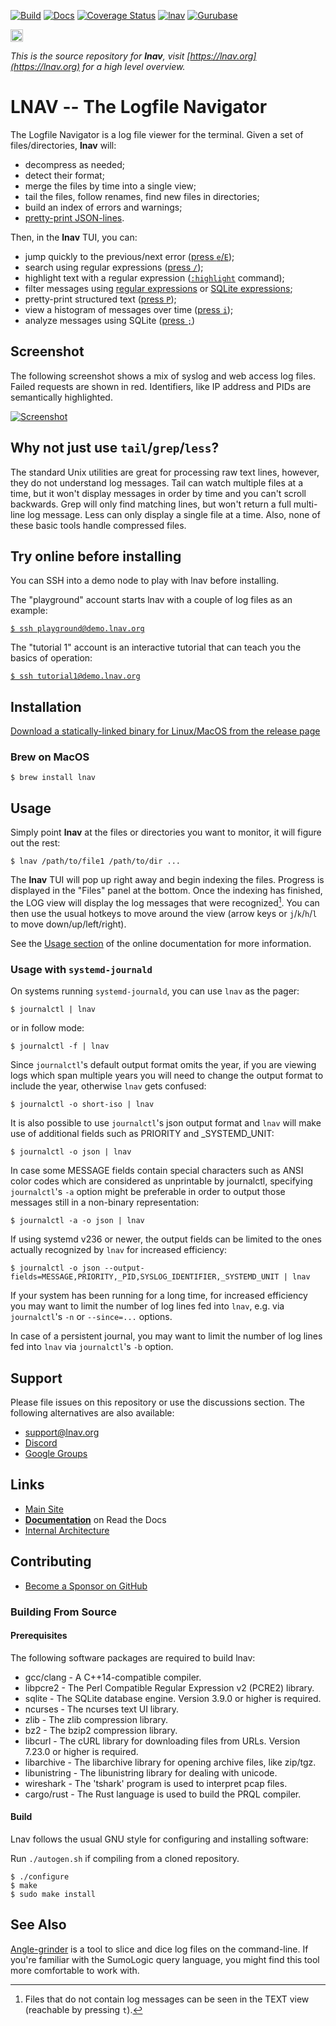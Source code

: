 <!-- This is a comment for testing purposes -->

[![Build](https://github.com/tstack/lnav/workflows/ci-build/badge.svg)](https://github.com/tstack/lnav/actions?query=workflow%3Aci-build)
[![Docs](https://readthedocs.org/projects/lnav/badge/?version=latest&style=plastic)](https://docs.lnav.org)
[![Coverage Status](https://coveralls.io/repos/github/tstack/lnav/badge.svg?branch=master)](https://coveralls.io/github/tstack/lnav?branch=master)
[![lnav](https://snapcraft.io/lnav/badge.svg)](https://snapcraft.io/lnav)
[![Gurubase](https://img.shields.io/badge/Gurubase-Ask%20LNAV%20Guru-006BFF)](https://gurubase.io/g/lnav)

[<img src="https://assets-global.website-files.com/6257adef93867e50d84d30e2/62594fddd654fc29fcc07359_cb48d2a8d4991281d7a6a95d2f58195e.svg" height="20" alt="Discord Logo"/>](https://discord.gg/erBPnKwz7R)

_This is the source repository for **lnav**, visit [https://lnav.org](https://lnav.org) for a high level overview._

# LNAV -- The Logfile Navigator

The Logfile Navigator is a log file viewer for the terminal.  Given a
set of files/directories, **lnav** will:

- decompress as needed;
- detect their format;
- merge the files by time into a single view;
- tail the files, follow renames, find new files in directories;
- build an index of errors and warnings;
- [pretty-print JSON-lines](https://docs.lnav.org/en/latest/formats.html#json-lines).

Then, in the **lnav** TUI, you can:

- jump quickly to the previous/next error ([press `e`/`E`](https://docs.lnav.org/en/latest/hotkeys.html#spatial-navigation));
- search using regular expressions ([press `/`](https://docs.lnav.org/en/latest/hotkeys.html#spatial-navigation));
- highlight text with a regular expression ([`:highlight`](https://docs.lnav.org/en/latest/commands.html#highlight-pattern) command);
- filter messages using [regular expressions](https://docs.lnav.org/en/latest/usage.html#regular-expression-match) or [SQLite expressions](https://docs.lnav.org/en/latest/usage.html#sqlite-expression);
- pretty-print structured text ([press `P`](https://docs.lnav.org/en/latest/ui.html#pretty));
- view a histogram of messages over time ([press `i`](https://docs.lnav.org/en/latest/ui.html#hist));
- analyze messages using SQLite ([press `;`](https://docs.lnav.org/en/latest/sqlext.html))

## Screenshot

The following screenshot shows a mix of syslog and web access log
files.  Failed requests are shown in red.  Identifiers, like IP
address and PIDs are semantically highlighted.

[![Screenshot](docs/assets/images/lnav-front-page.png)](docs/assets/images/lnav-front-page.png)

## Why not **just** use `tail`/`grep`/`less`?

The standard Unix utilities are great for processing raw text lines,
however, they do not understand log messages.  Tail can watch
multiple files at a time, but it won't display messages in order by
time and you can't scroll backwards.  Grep will only find matching
lines, but won't return a full multi-line log message.  Less can only
display a single file at a time.  Also, none of these basic tools 
handle compressed files.

## Try online before installing

You can SSH into a demo node to play with lnav before installing.

The "playground" account starts lnav with a couple of log files as
an example:

[`$ ssh playground@demo.lnav.org`](ssh://playground@demo.lnav.org)

The "tutorial 1" account is an interactive tutorial that can teach 
you the basics of operation:

[`$ ssh tutorial1@demo.lnav.org`](ssh://tutorial1@demo.lnav.org)

## Installation

[Download a statically-linked binary for Linux/MacOS from the release page](https://github.com/tstack/lnav/releases/latest#release-artifacts)

### Brew on MacOS

```console
$ brew install lnav
```

## Usage

Simply point **lnav** at the files or directories you want to
monitor, it will figure out the rest:

```console
$ lnav /path/to/file1 /path/to/dir ...
```

The **lnav** TUI will pop up right away and begin indexing the 
files. Progress is displayed in the "Files" panel at the 
bottom. Once the indexing has finished, the LOG view will display 
the log messages that were recognized[^1]. You can then use the 
usual hotkeys to move around the view (arrow keys or
`j`/`k`/`h`/`l` to move down/up/left/right).

See the [Usage section](https://docs.lnav.org/en/latest/usage.html)
of the online documentation for more information.

[^1]: Files that do not contain log messages can be seen in the 
      TEXT view (reachable by pressing `t`).

### Usage with `systemd-journald`

On systems running `systemd-journald`, you can use `lnav` as the pager:

```
$ journalctl | lnav
```

or in follow mode:

```
$ journalctl -f | lnav
```

Since `journalctl`'s default output format omits the year, if you are
viewing logs which span multiple years you will need to change the
output format to include the year, otherwise `lnav` gets confused:

```
$ journalctl -o short-iso | lnav
```

It is also possible to use `journalctl`'s json output format and `lnav`
will make use of additional fields such as PRIORITY and \_SYSTEMD_UNIT:

```
$ journalctl -o json | lnav
```

In case some MESSAGE fields contain special characters such as
ANSI color codes which are considered as unprintable by journalctl,
specifying `journalctl`'s `-a` option might be preferable in order
to output those messages still in a non-binary representation:

```
$ journalctl -a -o json | lnav
```

If using systemd v236 or newer, the output fields can be limited to
the ones actually recognized by `lnav` for increased efficiency:

```
$ journalctl -o json --output-fields=MESSAGE,PRIORITY,_PID,SYSLOG_IDENTIFIER,_SYSTEMD_UNIT | lnav
```

If your system has been running for a long time, for increased
efficiency you may want to limit the number of log lines fed into
`lnav`, e.g. via `journalctl`'s `-n` or `--since=...` options.

In case of a persistent journal, you may want to limit the number
of log lines fed into `lnav` via `journalctl`'s `-b` option.

## Support

Please file issues on this repository or use the discussions section.
The following alternatives are also available:

- [support@lnav.org](mailto:support@lnav.org)
- [Discord](https://discord.gg/erBPnKwz7R)
- [Google Groups](https://groups.google.com/g/lnav)

## Links

- [Main Site](https://lnav.org)
- [**Documentation**](https://docs.lnav.org) on Read the Docs
- [Internal Architecture](ARCHITECTURE.md)

## Contributing

- [Become a Sponsor on GitHub](https://github.com/sponsors/tstack)

### Building From Source

#### Prerequisites

The following software packages are required to build lnav:

- gcc/clang    - A C++14-compatible compiler.
- libpcre2     - The Perl Compatible Regular Expression v2 (PCRE2) library.
- sqlite       - The SQLite database engine.  Version 3.9.0 or higher is required.
- ncurses      - The ncurses text UI library.
- zlib         - The zlib compression library.
- bz2          - The bzip2 compression library.
- libcurl      - The cURL library for downloading files from URLs.  Version 7.23.0 or higher is required.
- libarchive   - The libarchive library for opening archive files, like zip/tgz.
- libunistring - The libunistring library for dealing with unicode.
- wireshark    - The 'tshark' program is used to interpret pcap files.
- cargo/rust   - The Rust language is used to build the PRQL compiler.

#### Build

Lnav follows the usual GNU style for configuring and installing software:

Run `./autogen.sh` if compiling from a cloned repository.

```console
$ ./configure
$ make
$ sudo make install
```

## See Also

[Angle-grinder](https://github.com/rcoh/angle-grinder) is a tool to slice and dice log files on the command-line.
If you're familiar with the SumoLogic query language, you might find this tool more comfortable to work with.
